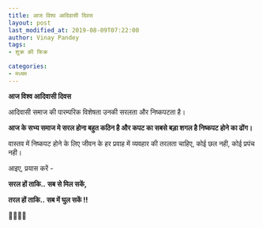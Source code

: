 ```yaml
---
title: आज विश्व आदिवासी दिवस
layout: post
last_modified_at: 2019-08-09T07:22:00
author: Vinay Pandey
tags:
- शुक्र की फिक्र

categories:
- मध्यम
---
```

**आज विश्व आदिवासी दिवस**

आदिवासी समाज की पारम्परिक विशेषता उनकी सरलता और निष्कपटता है।

**आज के सभ्य समाज मे सरल होना बहुत कठिन है और कपट का सबसे बड़ा शगल है निष्कपट होने का ढोंग।**

वास्तव में निष्कपट होने के लिए जीवन के हर प्रवाह में व्यवहार की तरलता चाहिए, कोई छल नही, कोई प्रपंच नही। 

आइए, प्रयास करें -

**सरल हों ताकि..**
**सब से मिल सकें,**

**तरल हों ताकि..**
**सब में घुल सकें !!**

🙏🌷🌷🙏


